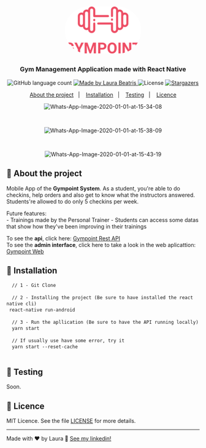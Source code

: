 <h1 align="center">
  <img alt="Gympoint" title="Gympoint" src=".github/logo.png" width="200px" style="border-radius:100px"/>
</h1>

<h3 align="center">
  Gym Management Application made with React Native
</h3>


<p align="center">
  <img alt="GitHub language count" src="https://img.shields.io/github/languages/count/LauraBeatris/gympoint-mobile?color=%23EE4D64">

  <a href="https://www.linkedin.com/in/laurabeatris/">
    <img alt="Made by Laura Beatris" src="https://img.shields.io/badge/made%20by-laurabeatris-%23EE4D64">
  </a>

  <img alt="License" src="https://img.shields.io/badge/licence-MIT-%23EE4D64">

  <a href="https://github.com/LauraBeatris/projects_store/stargazers">
    <img alt="Stargazers" src="https://img.shields.io/github/stars/LauraBeatris/gympoint-mobile?color=%23EE4D64">
  </a>
</p>

<p align="center">
  <a href="#rocket-about-the-project">About the project</a>&nbsp;&nbsp;&nbsp;|&nbsp;&nbsp;&nbsp;
  <a href="#runner-instalattion">Installation</a>&nbsp;&nbsp;&nbsp;|&nbsp;&nbsp;&nbsp;
  <a href="#construction-testing">Testing</a>&nbsp;&nbsp;&nbsp;|&nbsp;&nbsp;&nbsp;
  <a href="#memo-licence">Licence</a>
</p>

<p align="center">
  <img src="https://i.ibb.co/tDBZnW4/Whats-App-Image-2020-01-01-at-15-34-08.jpg" alt="Whats-App-Image-2020-01-01-at-15-34-08" border="0"  height="300" >
</p>
<br>
<p align="center">
  <img src="https://i.ibb.co/n860jBs/Whats-App-Image-2020-01-01-at-15-38-09.jpg" alt="Whats-App-Image-2020-01-01-at-15-38-09" border="0" height="300">
</p>
<br>
<p align="center">
  <img src="https://i.ibb.co/M7R7HZk/Whats-App-Image-2020-01-01-at-15-43-19.jpg" alt="Whats-App-Image-2020-01-01-at-15-43-19" border="0" height="300">
</p>

## :rocket: About the project
  Mobile App of the **Gympoint System**. As a student, you're able to do checkins, help orders and also get to know what the instructors answered. Students're allowed to do only 5 checkins per week. 
  
  Future features: 
    <br>
    - Trainings made by the Personal Trainer
    - Students can access some datas that show how they've been improving in their trainings
 
 To see the **api**, click here: [Gympoint Rest API](https://github.com/LauraBeatris/gympoint-api)
 <br>
  To see the **admin interface**, click here to take a look in the web aplicattion: [Gympoint Web](https://github.com/LauraBeatris/gympoint-web)


## :runner: Installation 

```   
  // 1 - Git Clone
  
  // 2 - Installing the project (Be sure to have installed the react native cli)
 react-native run-android
  
  // 3 - Run the apllication (Be sure to have the API running locally)
  yarn start
  
  // If usually use have some error, try it 
  yarn start --reset-cache
  
```

## :construction: Testing 
Soon.


## :memo: Licence

MIT Licence. See the file [LICENSE](LICENSE.md) for more details.

---

Made with ♥ by Laura :wave: [See my linkedin!](https://www.linkedin.com/in/laurabeatris/)
